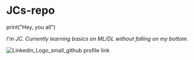 # JCs-repo

print("Hey, you all")

_I'm JC.
Currently learning basics on ML/DL without falling on my bottom._

![Linkedin_Logo_small_github profile link](https://github.com/bkjuancarlos/JCs-repo/assets/136468024/85030d0e-5fae-4411-8b58-06147d1833d9)


